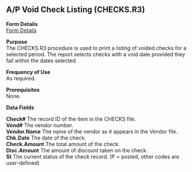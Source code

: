 ##  A/P Void Check Listing (CHECKS.R3)

<PageHeader />

**Form Details**  
[ Form Details ](CHECKS-R3-1/README.md)   

**Purpose**  
The CHECKS.R3 procedure is used to print a listing of voided checks for a
selected period. The report selects checks with a void date provided they fall
within the dates selected.

**Frequency of Use**  
As required.

**Prerequisites**  
None.

**Data Fields**

**Check#** The record ID of the item in the CHECKS file.  
**Vend#** The vendor number.  
**Vendor.Name** The name of the vendor as it appears in the Vendor file.  
**Chk.Date** The date of the check.  
**Check.Amount** The total amount of the check.  
**Disc.Amount** The amount of discount taken on the check.  
**St** The current status of the check record. (P = posted, other codes are
user-defined)  
  
<badge text= "Version 8.10.57" vertical="middle" />

<PageFooter />